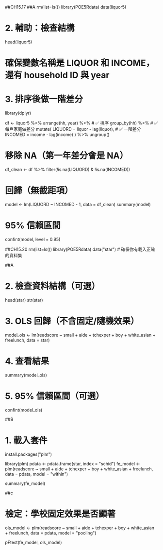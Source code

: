 ##CH15.17
##A
rm(list=ls()) 
library(POE5Rdata)
data(liquor5)


# 2. 輔助：檢查結構
head(liquor5)
# 確保變數名稱是 LIQUOR 和 INCOME，還有 household ID 與 year

# 3. 排序後做一階差分

library(dplyr)

df <- liquor5 %>%
  arrange(hh, year) %>%         # ✅ 排序
  group_by(hh) %>%              # ✅ 每戶家庭做差分
  mutate(
    LIQUORD = liquor - lag(liquor),     # ✅ 一階差分
    INCOMED = income - lag(income)
  ) %>%
  ungroup()

# 移除 NA（第一年差分會是 NA）
df_clean <- df %>% filter(!is.na(LIQUORD) & !is.na(INCOMED))

# 回歸（無截距項）
model <- lm(LIQUORD ~ INCOMED - 1, data = df_clean)
summary(model)

# 95% 信賴區間
confint(model, level = 0.95)





##CH15.20
rm(list=ls()) 
library(POE5Rdata)
data("star")     # 確保你有載入正確的資料集

##A
# 2. 檢查資料結構（可選）
head(star)
str(star)

# 3. OLS 回歸（不含固定/隨機效果）
model_ols <- lm(readscore ~ small + aide + tchexper + boy + white_asian + freelunch, data = star)

# 4. 查看結果
summary(model_ols)

# 5. 95% 信賴區間（可選）
confint(model_ols)


##B
# 1. 載入套件
install.packages("plm")

library(plm)
pdata <- pdata.frame(star, index = "schid")
fe_model <- plm(readscore ~ small + aide + tchexper + boy + white_asian + freelunch,
                data = pdata, model = "within")

summary(fe_model)



##c
# 檢定：學校固定效果是否顯著
ols_model <- plm(readscore ~ small + aide + tchexper + boy + white_asian + freelunch,
                 data = pdata, model = "pooling")

pFtest(fe_model, ols_model)


